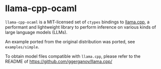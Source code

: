 # llama-cpp-ocaml

`llama-cpp-ocaml` is a MIT-licensed set of `ctypes` bindings to [llama.cpp](https://github.com/ggerganov/llama.cpp/), a performant and lightweight library to perform inference on various kinds of large language models (LLMs).

An example ported from the original distribution was ported, see `examples/simple`.

To obtain model files compatible with `llama.cpp`, please refer to the README of https://github.com/ggerganov/llama.cpp/
